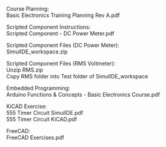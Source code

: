 Course Planning:  
Basic Electronics Training Planning Rev A.pdf

Scripted Component Instructions:  
Scripted Component - DC Power Meter.pdf

Scripted Component Files (DC Power Meter):  
SimulIDE_workspace.zip

Scripted Component Files (RMS Voltmeter):  
Unzip RMS.zip  
Copy RMS folder into Test folder of SimulIDE_workspace  

Embedded Programming:  
Arduino Functions & Concepts - Basic Electronics Course.pdf   

KiCAD Exercise:  
555 Timer Circuit SimulIDE.pdf  
555 Timer Circuit KiCAD.pdf  

FreeCAD:  
FreeCAD Exercises.pdf  


